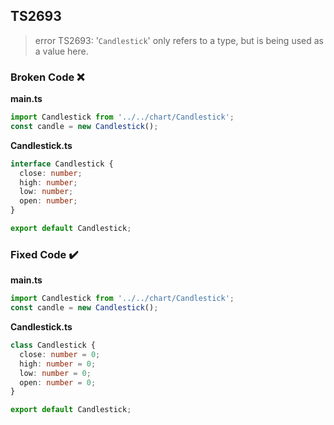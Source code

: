 ## TS2693

> error TS2693: '`Candlestick`' only refers to a type, but is being used as a value here.

### Broken Code ❌

**main.ts**

```ts
import Candlestick from '../../chart/Candlestick';
const candle = new Candlestick();
```

**Candlestick.ts**

```ts
interface Candlestick {
  close: number;
  high: number;
  low: number;
  open: number;
}

export default Candlestick;
```

### Fixed Code ✔️

**main.ts**

```ts
import Candlestick from '../../chart/Candlestick';
const candle = new Candlestick();
```

**Candlestick.ts**

```ts
class Candlestick {
  close: number = 0;
  high: number = 0;
  low: number = 0;
  open: number = 0;
}

export default Candlestick;
```
